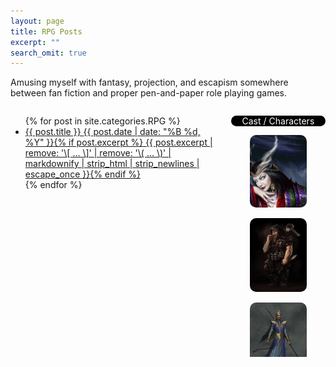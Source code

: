 ```yaml
---
layout: page
title: RPG Posts
excerpt: ""
search_omit: true
---
```


Amusing myself with fantasy, projection, and escapism somewhere between fan fiction and proper pen-and-paper role playing games.

<div style="height: 400px; width: 65%; overflow: scroll; float: left">
  <ul class="post-list">
  {% for post in site.categories.RPG %} 
    <li><article><a href="{{ site.url }}{{ post.url }}">{{ post.title }} <span class="entry-date"><time datetime="{{ post.date | date_to_xmlschema }}">{{ post.date | date: "%B %d, %Y" }}</time></span>{% if post.excerpt %} <span class="excerpt">{{ post.excerpt | remove: '\[ ... \]' | remove: '\( ... \)' | markdownify | strip_html | strip_newlines | escape_once }}</span>{% endif %}</a></article></li>
  {% endfor %}
  </ul>
</div>

<div style="height: 400px; width: 30%; overflow: scroll; float: right; text-align: center">
  <p style="color: white; background-color: black; border-radius: 10px">Cast / Characters</p>
  <p><a href="http://rockandcode.ga/rpg/DND5E-Profile-Digoria/"><img title="Digoria Antica" src="../images/dnd/digoria.jpg" style="max-width: 60%; height: auto; border-radius: 10px"></a></p>
  <p><a href="http://rockandcode.ga/rpg/DND5E-Profile-Balfador/"><img title="Balfador Bombador" src="../images/dnd/balfador.jpg" style="max-width: 60%; height: auto; border-radius: 10px"></a></p>
  <p><a href="http://rockandcode.ga/rpg/DND5E-NPC-Corros/"><img title="Corros" src="../images/dnd/corros.jpg" style="max-width: 60%; height: auto; border-radius: 10px"></a></p>
  <p><a href="http://rockandcode.ga/rpg/DND5E-NPC-Ellion/"><img title="Ellion Stryfe" src="../images/dnd/ellion.jpg" style="max-width: 60%; height: auto; border-radius: 10px"></a></p>
  <p><a href="http://rockandcode.ga/rpg/DND5E-NPC-Phage/"><img title="Phage Elung" src="../images/dnd/phage.jpg" style="max-width: 60%; height: auto; border-radius: 10px"></a></p>
  <p><a href="https://drive.google.com/file/d/0BwQNloQbtainM0g2OTZTMU9EOUk/view?usp=sharing"><img title="Link" src="../images/dnd/link.png" style="max-width: 60%; height: auto; border-radius: 10px"></a></p>
  <p><a href="https://docs.google.com/spreadsheets/d/1p-WQgYI7Ct9d_1YGmA7DXQ6TMRv-c2dUVo1vQdtRU7M/edit?usp=sharing"><img title="Raiden" src="../images/mhrp/raiden.jpg" style="max-width: 60%; height: auto; border-raidus: 10px"></a></p>
  <p><a href="https://drive.google.com/file/d/0B3L-FHD8lwfVdTBzblJXTU1RSnc/view?usp=sharing"><img title="Cas" src="../images/dnd/cas.jpg" style="max-width: 60%; height: auto; border-radius: 10px"></a></p>
  <!--
  <p><a><img title="Altorin" src="../images/dnd/altorin.jpg" style="max-width: 60%; height: auto; border-raidus: 10px"></a></p>
  <p><a><img title="Karasu"></a></p>
  <p><a href="https://drive.google.com/file/d/0B2RH_BSaD6YPTWxtd3M2cHkwVGs/view?usp=sharing"><img title="Alodel Erwer"></a></p>
  <p><a href="https://drive.google.com/file/d/0B2RH_BSaD6YPbTNNQTBudmtfc2M/view?usp=sharing"><img title="Alushiv Vandel"></a></p>
  <p><a href="https://drive.google.com/file/d/0B2RH_BSaD6YPS25GTG14QXlNY1E/view?usp=sharing"><img title="Panapos Thorivian"></a></p>
  -->
</div>
